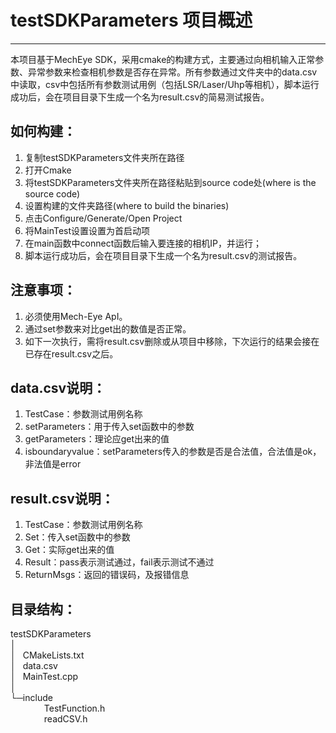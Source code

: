 
# testSDKParameters 项目概述

----------

本项目基于MechEye SDK，采用cmake的构建方式，主要通过向相机输入正常参数、异常参数来检查相机参数是否存在异常。所有参数通过文件夹中的data.csv中读取，csv中包括所有参数测试用例（包括LSR/Laser/Uhp等相机），脚本运行成功后，会在项目目录下生成一个名为result.csv的简易测试报告。



## 如何构建： ##
1. 复制testSDKParameters文件夹所在路径
2. 打开Cmake
3. 将testSDKParameters文件夹所在路径粘贴到source code处(where is the source code)
4. 设置构建的文件夹路径(where to build the binaries)
5. 点击Configure/Generate/Open Project
6. 将MainTest设置设置为首启动项
7. 在main函数中connect函数后输入要连接的相机IP，并运行；
8. 脚本运行成功后，会在项目目录下生成一个名为result.csv的测试报告。



## 注意事项： ##
1. 必须使用Mech-Eye ApI。
2. 通过set参数来对比get出的数值是否正常。
3. 如下一次执行，需将result.csv删除或从项目中移除，下次运行的结果会接在已存在result.csv之后。


## data.csv说明： ##
1. TestCase：参数测试用例名称
2. setParameters：用于传入set函数中的参数
3. getParameters：理论应get出来的值
4. isboundaryvalue：setParameters传入的参数是否是合法值，合法值是ok，非法值是error



## result.csv说明： ##
1. TestCase：参数测试用例名称
2. Set：传入set函数中的参数
3. Get：实际get出来的值
4. Result：pass表示测试通过，fail表示测试不通过
5. ReturnMsgs：返回的错误码，及报错信息


## 目录结构： ##
testSDKParameters   
│   
│&ensp; CMakeLists.txt  
│&ensp; data.csv  
│&ensp; MainTest.cpp  
│  
└─include  
&emsp; &emsp; &emsp; TestFunction.h  
&emsp; &emsp; &emsp; readCSV.h